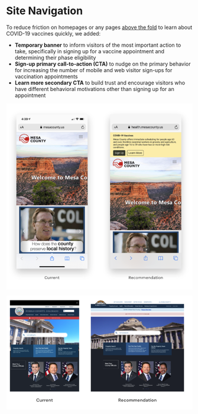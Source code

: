# Site Navigation

To reduce friction on homepages or any pages [above the fold](https://en.wikipedia.org/wiki/Above_the_fold) to learn about COVID-19 vaccines quickly, we added:

* **Temporary banner** to inform visitors of the most important action to take, specifically in signing up for a vaccine appointment and determining their phase eligibility
* **Sign-up primary call-to-action \(CTA\)** to nudge on the primary behavior for increasing the number of mobile and web visitor sign-ups for vaccination appointments
* **Learn more secondary CTA** to build trust and encourage visitors who have different behavioral motivations other than signing up for an appointment

![County Homepage](../../.gitbook/assets/screen-shot-2021-03-17-at-3.56.33-pm.png)

![](../../.gitbook/assets/site-pueblo.png)

